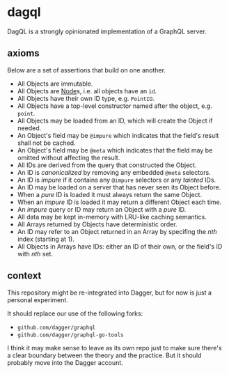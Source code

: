 # dagql

DagQL is a strongly opinionated implementation of a GraphQL server.

## axioms

Below are a set of assertions that build on one another.

* All Objects are immutable.
* All Objects are [Node]s, i.e. all objects have an `id`.
* All Objects have their own ID type, e.g. `PointID`.
* All Objects have a top-level constructor named after the object, e.g. `point`.
* All Objects may be loaded from an ID, which will create the Object if needed.
* An Object's field may be `@impure` which indicates that the field's result shall not be cached.
* An Object's field may be `@meta` which indicates that the field may be omitted without affecting the result.
* All IDs are derived from the query that constructed the Object.
* An ID is *canonicalized* by removing any embedded `@meta` selectors.
* An ID is *impure* if it contains any `@impure` selectors or any *tainted* IDs.
* An ID may be loaded on a server that has never seen its Object before.
* When a *pure* ID is loaded it must always return the same Object.
* When an *impure* ID is loaded it may return a different Object each time.
* An *impure* query or ID may return an Object with a *pure* ID.
* All data may be kept in-memory with LRU-like caching semantics.
* All Arrays returned by Objects have deterministic order.
* An ID may refer to an Object returned in an Array by specifing the *nth* index (starting at 1).
* All Objects in Arrays have IDs: either an ID of their own, or the field's ID with *nth* set.

[Node]: https://graphql.org/learn/global-object-identification/

## context

This repository might be re-integrated into Dagger, but for now is just a
personal experiment.

It should replace our use of the following forks:

* `github.com/dagger/graphql`
* `github.com/dagger/graphql-go-tools`

I think it may make sense to leave as its own repo just to make sure there's a
clear boundary between the theory and the practice. But it should probably move
into the Dagger account.
